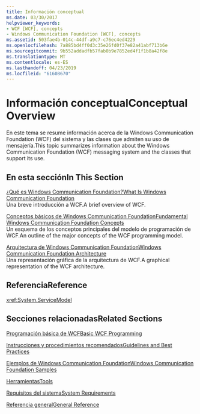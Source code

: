 ```yaml
---
title: Información conceptual
ms.date: 03/30/2017
helpviewer_keywords:
- WCF [WCF], concepts
- Windows Communication Foundation [WCF], concepts
ms.assetid: 503fae4b-014c-44df-a9c7-c76ec4ed4229
ms.openlocfilehash: 7a885bd4ff0d3c35e26fd0f37e82a41abf713b6e
ms.sourcegitcommit: 9b552addadfb57fab0b9e7852ed4f1f1b8a42f8e
ms.translationtype: MT
ms.contentlocale: es-ES
ms.lasthandoff: 04/23/2019
ms.locfileid: "61608670"
---
```

# <a name="conceptual-overview"></a><span data-ttu-id="484b6-102">Información conceptual</span><span class="sxs-lookup"><span data-stu-id="484b6-102">Conceptual Overview</span></span>
<span data-ttu-id="484b6-103">En este tema se resume información acerca de la Windows Communication Foundation (WCF) del sistema y las clases que admiten su uso de mensajería.</span><span class="sxs-lookup"><span data-stu-id="484b6-103">This topic summarizes information about the Windows Communication Foundation (WCF) messaging system and the classes that support its use.</span></span>  
  
## <a name="in-this-section"></a><span data-ttu-id="484b6-104">En esta sección</span><span class="sxs-lookup"><span data-stu-id="484b6-104">In This Section</span></span>  
 [<span data-ttu-id="484b6-105">¿Qué es Windows Communication Foundation?</span><span class="sxs-lookup"><span data-stu-id="484b6-105">What Is Windows Communication Foundation</span></span>](../../../docs/framework/wcf/whats-wcf.md)  
 <span data-ttu-id="484b6-106">Una breve introducción a WCF.</span><span class="sxs-lookup"><span data-stu-id="484b6-106">A brief overview of WCF.</span></span>  
  
 [<span data-ttu-id="484b6-107">Conceptos básicos de Windows Communication Foundation</span><span class="sxs-lookup"><span data-stu-id="484b6-107">Fundamental Windows Communication Foundation Concepts</span></span>](../../../docs/framework/wcf/fundamental-concepts.md)  
 <span data-ttu-id="484b6-108">Un esquema de los conceptos principales del modelo de programación de WCF.</span><span class="sxs-lookup"><span data-stu-id="484b6-108">An outline of the major concepts of the WCF programming model.</span></span>  
  
 [<span data-ttu-id="484b6-109">Arquitectura de Windows Communication Foundation</span><span class="sxs-lookup"><span data-stu-id="484b6-109">Windows Communication Foundation Architecture</span></span>](../../../docs/framework/wcf/architecture.md)  
 <span data-ttu-id="484b6-110">Una representación gráfica de la arquitectura de WCF.</span><span class="sxs-lookup"><span data-stu-id="484b6-110">A graphical representation of the WCF architecture.</span></span>  
  
## <a name="reference"></a><span data-ttu-id="484b6-111">Referencia</span><span class="sxs-lookup"><span data-stu-id="484b6-111">Reference</span></span>  
 <xref:System.ServiceModel>  
  
## <a name="related-sections"></a><span data-ttu-id="484b6-112">Secciones relacionadas</span><span class="sxs-lookup"><span data-stu-id="484b6-112">Related Sections</span></span>  
 [<span data-ttu-id="484b6-113">Programación básica de WCF</span><span class="sxs-lookup"><span data-stu-id="484b6-113">Basic WCF Programming</span></span>](../../../docs/framework/wcf/basic-wcf-programming.md)  
  
 [<span data-ttu-id="484b6-114">Instrucciones y procedimientos recomendados</span><span class="sxs-lookup"><span data-stu-id="484b6-114">Guidelines and Best Practices</span></span>](../../../docs/framework/wcf/guidelines-and-best-practices.md)  
  
 [<span data-ttu-id="484b6-115">Ejemplos de Windows Communication Foundation</span><span class="sxs-lookup"><span data-stu-id="484b6-115">Windows Communication Foundation Samples</span></span>](../../../docs/framework/wcf/samples/index.md)  
  
 [<span data-ttu-id="484b6-116">Herramientas</span><span class="sxs-lookup"><span data-stu-id="484b6-116">Tools</span></span>](../../../docs/framework/wcf/diagnostics/exceptions-reference/tools.md)  
  
 [<span data-ttu-id="484b6-117">Requisitos del sistema</span><span class="sxs-lookup"><span data-stu-id="484b6-117">System Requirements</span></span>](../../../docs/framework/wcf/wcf-system-requirements.md)  
  
 [<span data-ttu-id="484b6-118">Referencia general</span><span class="sxs-lookup"><span data-stu-id="484b6-118">General Reference</span></span>](../../../docs/framework/wcf/general-reference.md)
